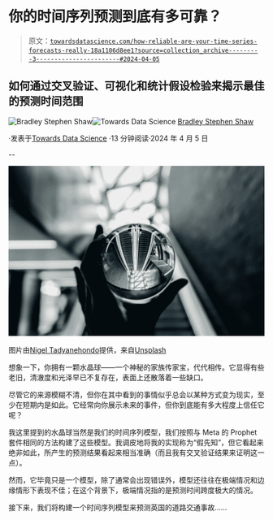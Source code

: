 # 你的时间序列预测到底有多可靠？

> 原文：[`towardsdatascience.com/how-reliable-are-your-time-series-forecasts-really-18a1106d8ee1?source=collection_archive---------3-----------------------#2024-04-05`](https://towardsdatascience.com/how-reliable-are-your-time-series-forecasts-really-18a1106d8ee1?source=collection_archive---------3-----------------------#2024-04-05)

## 如何通过交叉验证、可视化和统计假设检验来揭示最佳的预测时间范围

[](https://bradley-stephen-shaw.medium.com/?source=post_page---byline--18a1106d8ee1--------------------------------)![Bradley Stephen Shaw](https://bradley-stephen-shaw.medium.com/?source=post_page---byline--18a1106d8ee1--------------------------------)[](https://towardsdatascience.com/?source=post_page---byline--18a1106d8ee1--------------------------------)![Towards Data Science](https://towardsdatascience.com/?source=post_page---byline--18a1106d8ee1--------------------------------) [Bradley Stephen Shaw](https://bradley-stephen-shaw.medium.com/?source=post_page---byline--18a1106d8ee1--------------------------------)

·发表于[Towards Data Science](https://towardsdatascience.com/?source=post_page---byline--18a1106d8ee1--------------------------------) ·13 分钟阅读·2024 年 4 月 5 日

--

![](img/d0bbc87e34027cf7403c5178d06a8315.png)

图片由[Nigel Tadyanehondo](https://unsplash.com/@nxvision?utm_source=medium&utm_medium=referral)提供，来自[Unsplash](https://unsplash.com/?utm_source=medium&utm_medium=referral)

想象一下，你拥有一颗水晶球——一个神秘的家族传家宝，代代相传。它显得有些老旧，清澈度和光泽早已不复存在，表面上还散落着一些缺口。

尽管它的来源模糊不清，但你在其中看到的事情似乎总会以某种方式变为现实，至少在短期内是如此。它经常向你展示未来的事件，但你到底能有多大程度上信任它呢？

我这里提到的水晶球当然是我们的时间序列模型，我们按照与 Meta 的 Prophet 套件相同的方法构建了这些模型。我调皮地将我的实现称为“假先知”，但它看起来绝非如此，所产生的预测结果看起来相当准确（而且我有交叉验证结果来证明这一点）。

然而，它毕竟只是一个模型，除了通常会出现错误外，模型还往往在极端情况和边缘情形下表现不佳；在这个背景下，极端情况指的是预测时间跨度极大的情况。

接下来，我们将构建一个时间序列模型来预测英国的道路交通事故……
